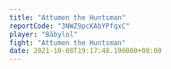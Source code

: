 ```yaml
---
title: "Attumen the Huntsman"
reportCode: "3NWZ9pcKAbYPfqxC"
player: "Bãbylol"
fight: "Attumen the Huntsman"
date: 2021-10-08T19:17:48.190000+00:00
---
```

